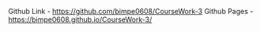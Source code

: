 Github Link - https://github.com/bimpe0608/CourseWork-3
Github Pages - https://bimpe0608.github.io/CourseWork-3/
